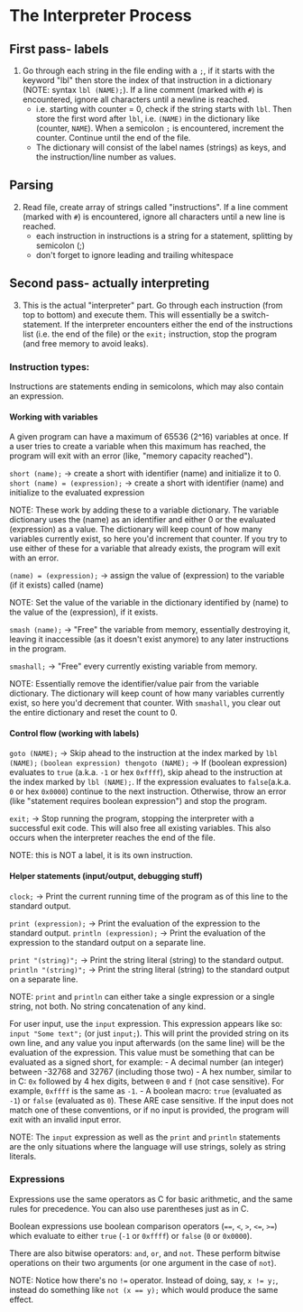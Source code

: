 # The Interpreter Process

## First pass- labels
1) Go through each string in the file ending with a `;`, if it starts with the keyword "lbl" then store the index of that instruction in a dictionary (NOTE: syntax `lbl (NAME);`). If a line comment (marked with `#`) is encountered, ignore all characters until a newline is reached.
	- i.e. starting with counter = 0, check if the string starts with `lbl`. Then store the first word after `lbl`, i.e. `(NAME)` in the dictionary like (counter, `NAME`). When a semicolon `;` is encountered, increment the counter. Continue until the end of the file.
	- The dictionary will consist of the label names (strings) as keys, and the instruction/line number as values.

## Parsing
2) Read file, create array of strings called "instructions". If a line comment (marked with `#`) is encountered, ignore all characters until a new line is reached.
	- each instruction in instructions is a string for a statement, splitting by semicolon (;)
	- don't forget to ignore leading and trailing whitespace

## Second pass- actually interpreting
3) This is the actual "interpreter" part. Go through each instruction (from top to bottom) and execute them. This will essentially be a switch-statement. If the interpreter encounters either the end of the instructions list (i.e. the end of the file) or the `exit;` instruction, stop the program (and free memory to avoid leaks).

### Instruction types:
Instructions are statements ending in semicolons, which may also contain an expression.

#### Working with variables
A given program can have a maximum of 65536 (2^16) variables at once. If a user tries to create a variable when this maximum has reached, the program will exit with an error (like, "memory capacity reached").

`short (name);` -> create a short with identifier (name) and initialize it to 0.
`short (name) = (expression);` -> create a short with identifier (name) and initialize to the evaluated expression

NOTE: These work by adding these to a variable dictionary. The variable dictionary uses the (name) as an identifier and either 0 or the evaluated (expression) as a value. The dictionary will keep count of how many variables currently exist, so here you'd increment that counter.
If you try to use either of these for a variable that already exists, the program will exit with an error.

`(name) = (expression);` -> assign the value of (expression) to the variable (if it exists) called (name)

NOTE: Set the value of the variable in the dictionary identified by (name) to the value of the (expression), if it exists.

`smash (name);` -> "Free" the variable from memory, essentially destroying it, leaving it inaccessible (as it doesn't exist anymore) to any later instructions in the program.

`smashall;` -> "Free" every currently existing variable from memory.

NOTE: Essentially remove the identifier/value pair from the variable dictionary. The dictionary will keep count of how many variables currently exist, so here you'd decrement that counter. With `smashall`, you clear out the entire dictionary and reset the count to 0.

#### Control flow (working with labels)
`goto (NAME);` -> Skip ahead to the instruction at the index marked by `lbl (NAME);`
`(boolean expression) thengoto (NAME);` -> If (boolean expression) evaluates to `true` (a.k.a. `-1` or hex `0xffff`), skip ahead to the instruction at the index marked by `lbl (NAME);`. If the expression evaluates to `false`(a.k.a. `0` or hex `0x0000`) continue to the next instruction. Otherwise, throw an error (like "statement requires boolean expression") and stop the program.

`exit;` -> Stop running the program, stopping the interpreter with a successful exit code. This will also free all existing variables. This also occurs when the interpreter reaches the end of the file.

NOTE: this is NOT a label, it is its own instruction.

#### Helper statements (input/output, debugging stuff)
`clock;` -> Print the current running time of the program as of this line to the standard output.

`print (expression);` -> Print the evaluation of the expression to the standard output.
`println (expression);` -> Print the evaluation of the expression to the standard output on a separate line.

`print "(string)";` -> Print the string literal (string) to the standard output.
`println "(string)";` -> Print the string literal (string) to the standard output on a separate line.

NOTE: `print` and `println` can either take a single expression or a single string, not both. No string concatenation of any kind.

For user input, use the `input` expression. This expression appears like so:
`input "Some text";` (or just `input;`). This will print the provided string on its own line, and any value you input afterwards (on the same line) will be the evaluation of the expression. This value must be something that can be evaluated as a signed short, for example:
	- A decimal number (an integer) between -32768 and 32767 (including those two)
	- A hex number, similar to in C: `0x` followed by 4 hex digits, between `0` and `f` (not case sensitive). For example, `0xffff` is the same as `-1`.
	- A boolean macro: `true` (evaluated as `-1`) or `false` (evaluated as `0`). These ARE case sensitive.
If the input does not match one of these conventions, or if no input is provided, the program will exit with an invalid input error.

NOTE: The `input` expression as well as the `print` and `println` statements are the only situations where the language will use strings, solely as string literals.

### Expressions
Expressions use the same operators as C for basic arithmetic, and the same rules for precedence. You can also use parentheses just as in C.

Boolean expressions use boolean comparison operators (`==`, `<`, `>`, `<=`, `>=`) which evaluate to either `true` (`-1` or `0xffff`) or `false` (`0` or `0x0000`).

There are also bitwise operators: `and`, `or`, and `not`. These perform bitwise operations on their two arguments (or one argument in the case of `not`).

NOTE: Notice how there's no `!=` operator. Instead of doing, say, `x != y;`, instead do something like `not (x == y);` which would produce the same effect.

